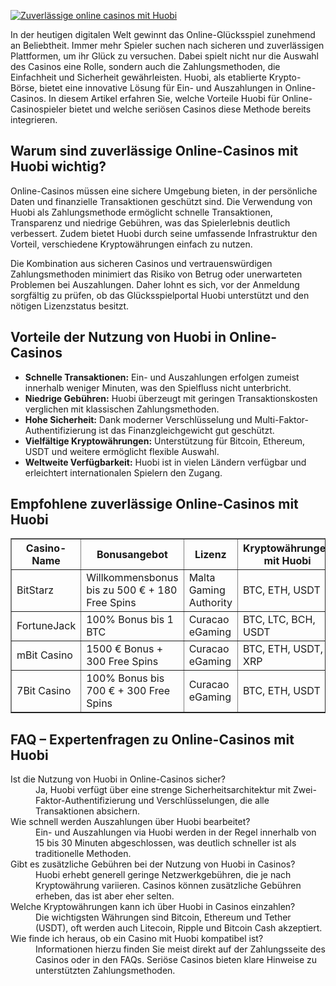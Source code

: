 [![Zuverlässige online casinos mit Huobi](https://123-caf.pages.dev/gitsignup.png)](https://vrmoo.ru/Bt82HjjY)

<div>   <p>In der heutigen digitalen Welt gewinnt das Online-Glücksspiel zunehmend an Beliebtheit. Immer mehr Spieler suchen nach sicheren und zuverlässigen Plattformen, um ihr Glück zu versuchen. Dabei spielt nicht nur die Auswahl des Casinos eine Rolle, sondern auch die Zahlungsmethoden, die Einfachheit und Sicherheit gewährleisten. Huobi, als etablierte Krypto-Börse, bietet eine innovative Lösung für Ein- und Auszahlungen in Online-Casinos. In diesem Artikel erfahren Sie, welche Vorteile Huobi für Online-Casinospieler bietet und welche seriösen Casinos diese Methode bereits integrieren.</p>  <h2>Warum sind zuverlässige Online-Casinos mit Huobi wichtig?</h2>   <p>Online-Casinos müssen eine sichere Umgebung bieten, in der persönliche Daten und finanzielle Transaktionen geschützt sind. Die Verwendung von Huobi als Zahlungsmethode ermöglicht schnelle Transaktionen, Transparenz und niedrige Gebühren, was das Spielerlebnis deutlich verbessert. Zudem bietet Huobi durch seine umfassende Infrastruktur den Vorteil, verschiedene Kryptowährungen einfach zu nutzen.</p>   <p>Die Kombination aus sicheren Casinos und vertrauenswürdigen Zahlungsmethoden minimiert das Risiko von Betrug oder unerwarteten Problemen bei Auszahlungen. Daher lohnt es sich, vor der Anmeldung sorgfältig zu prüfen, ob das Glücksspielportal Huobi unterstützt und den nötigen Lizenzstatus besitzt.</p>  <h2>Vorteile der Nutzung von Huobi in Online-Casinos</h2>   <ul>   <li><strong>Schnelle Transaktionen:</strong> Ein- und Auszahlungen erfolgen zumeist innerhalb weniger Minuten, was den Spielfluss nicht unterbricht.</li>   <li><strong>Niedrige Gebühren:</strong> Huobi überzeugt mit geringen Transaktionskosten verglichen mit klassischen Zahlungsmethoden.</li>   <li><strong>Hohe Sicherheit:</strong> Dank moderner Verschlüsselung und Multi-Faktor-Authentifizierung ist das Finanzgleichgewicht gut geschützt.</li>   <li><strong>Vielfältige Kryptowährungen:</strong> Unterstützung für Bitcoin, Ethereum, USDT und weitere ermöglicht flexible Auswahl.</li>   <li><strong>Weltweite Verfügbarkeit:</strong> Huobi ist in vielen Ländern verfügbar und erleichtert internationalen Spielern den Zugang.</li>   </ul>  <h2>Empfohlene zuverlässige Online-Casinos mit Huobi</h2>   <table border="1" cellpadding="5" cellspacing="0" style="border-collapse:collapse; width: 100%;">   <thead>   <tr>   <th>Casino-Name</th>   <th>Bonusangebot</th>   <th>Lizenz</th>   <th>Kryptowährungen mit Huobi</th>   </tr>   </thead>   <tbody>   <tr>   <td>BitStarz</td>   <td>Willkommensbonus bis zu 500 € + 180 Free Spins</td>   <td>Malta Gaming Authority</td>   <td>BTC, ETH, USDT</td>   </tr>   <tr>   <td>FortuneJack</td>   <td>100% Bonus bis 1 BTC</td>   <td>Curacao eGaming</td>   <td>BTC, LTC, BCH, USDT</td>   </tr>   <tr>   <td>mBit Casino</td>   <td>1500 € Bonus + 300 Free Spins</td>   <td>Curacao eGaming</td>   <td>BTC, ETH, USDT, XRP</td>   </tr>   <tr>   <td>7Bit Casino</td>   <td>100% Bonus bis 700 € + 300 Free Spins</td>   <td>Curacao eGaming</td>   <td>BTC, ETH, USDT</td>   </tr>   </tbody>   </table>  <h2>FAQ – Expertenfragen zu Online-Casinos mit Huobi</h2>   <dl>   <dt>Ist die Nutzung von Huobi in Online-Casinos sicher?</dt>   <dd>Ja, Huobi verfügt über eine strenge Sicherheitsarchitektur mit Zwei-Faktor-Authentifizierung und Verschlüsselungen, die alle Transaktionen absichern.</dd>      <dt>Wie schnell werden Auszahlungen über Huobi bearbeitet?</dt>   <dd>Ein- und Auszahlungen via Huobi werden in der Regel innerhalb von 15 bis 30 Minuten abgeschlossen, was deutlich schneller ist als traditionelle Methoden.</dd>      <dt>Gibt es zusätzliche Gebühren bei der Nutzung von Huobi in Casinos?</dt>   <dd>Huobi erhebt generell geringe Netzwerkgebühren, die je nach Kryptowährung variieren. Casinos können zusätzliche Gebühren erheben, das ist aber eher selten.</dd>      <dt>Welche Kryptowährungen kann ich über Huobi in Casinos einzahlen?</dt>   <dd>Die wichtigsten Währungen sind Bitcoin, Ethereum und Tether (USDT), oft werden auch Litecoin, Ripple und Bitcoin Cash akzeptiert.</dd>      <dt>Wie finde ich heraus, ob ein Casino mit Huobi kompatibel ist?</dt>   <dd>Informationen hierzu finden Sie meist direkt auf der Zahlungsseite des Casinos oder in den FAQs. Seriöse Casinos bieten klare Hinweise zu unterstützten Zahlungsmethoden.</dd>   </dl>   </div>